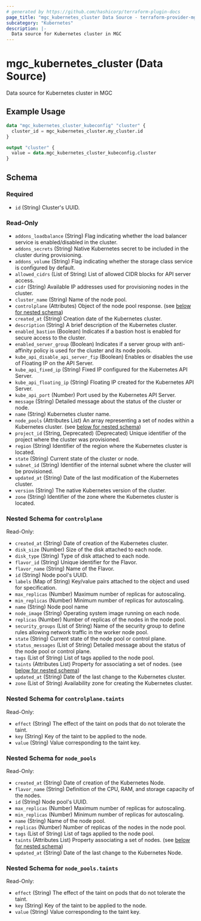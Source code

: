 ```yaml
---
# generated by https://github.com/hashicorp/terraform-plugin-docs
page_title: "mgc_kubernetes_cluster Data Source - terraform-provider-mgc"
subcategory: "Kubernetes"
description: |-
  Data source for Kubernetes cluster in MGC
---
```


# mgc_kubernetes_cluster (Data Source)

Data source for Kubernetes cluster in MGC

## Example Usage

```terraform
data "mgc_kubernetes_cluster_kubeconfig" "cluster" {
  cluster_id = mgc_kubernetes_cluster.my_cluster.id
}

output "cluster" {
  value = data.mgc_kubernetes_cluster_kubeconfig.cluster
}
```

<!-- schema generated by tfplugindocs -->
## Schema

### Required

- `id` (String) Cluster's UUID.

### Read-Only

- `addons_loadbalance` (String) Flag indicating whether the load balancer service is enabled/disabled in the cluster.
- `addons_secrets` (String) Native Kubernetes secret to be included in the cluster during provisioning.
- `addons_volume` (String) Flag indicating whether the storage class service is configured by default.
- `allowed_cidrs` (List of String) List of allowed CIDR blocks for API server access.
- `cidr` (String) Available IP addresses used for provisioning nodes in the cluster.
- `cluster_name` (String) Name of the node pool.
- `controlplane` (Attributes) Object of the node pool response. (see [below for nested schema](#nestedatt--controlplane))
- `created_at` (String) Creation date of the Kubernetes cluster.
- `description` (String) A brief description of the Kubernetes cluster.
- `enabled_bastion` (Boolean) Indicates if a bastion host is enabled for secure access to the cluster.
- `enabled_server_group` (Boolean) Indicates if a server group with anti-affinity policy is used for the cluster and its node pools.
- `kube_api_disable_api_server_fip` (Boolean) Enables or disables the use of Floating IP on the API Server.
- `kube_api_fixed_ip` (String) Fixed IP configured for the Kubernetes API Server.
- `kube_api_floating_ip` (String) Floating IP created for the Kubernetes API Server.
- `kube_api_port` (Number) Port used by the Kubernetes API Server.
- `message` (String) Detailed message about the status of the cluster or node.
- `name` (String) Kubernetes cluster name.
- `node_pools` (Attributes List) An array representing a set of nodes within a Kubernetes cluster. (see [below for nested schema](#nestedatt--node_pools))
- `project_id` (String, Deprecated) (Deprecated) Unique identifier of the project where the cluster was provisioned.
- `region` (String) Identifier of the region where the Kubernetes cluster is located.
- `state` (String) Current state of the cluster or node.
- `subnet_id` (String) Identifier of the internal subnet where the cluster will be provisioned.
- `updated_at` (String) Date of the last modification of the Kubernetes cluster.
- `version` (String) The native Kubernetes version of the cluster.
- `zone` (String) Identifier of the zone where the Kubernetes cluster is located.

<a id="nestedatt--controlplane"></a>
### Nested Schema for `controlplane`

Read-Only:

- `created_at` (String) Date of creation of the Kubernetes cluster.
- `disk_size` (Number) Size of the disk attached to each node.
- `disk_type` (String) Type of disk attached to each node.
- `flavor_id` (String) Unique identifier for the Flavor.
- `flavor_name` (String) Name of the Flavor.
- `id` (String) Node pool's UUID.
- `labels` (Map of String) Key/value pairs attached to the object and used for specification.
- `max_replicas` (Number) Maximum number of replicas for autoscaling.
- `min_replicas` (Number) Minimum number of replicas for autoscaling.
- `name` (String) Node pool name
- `node_image` (String) Operating system image running on each node.
- `replicas` (Number) Number of replicas of the nodes in the node pool.
- `security_groups` (List of String) Name of the security group to define rules allowing network traffic in the worker node pool.
- `state` (String) Current state of the node pool or control plane.
- `status_messages` (List of String) Detailed message about the status of the node pool or control plane.
- `tags` (List of String) List of tags applied to the node pool.
- `taints` (Attributes List) Property for associating a set of nodes. (see [below for nested schema](#nestedatt--controlplane--taints))
- `updated_at` (String) Date of the last change to the Kubernetes cluster.
- `zone` (List of String) Availability zone for creating the Kubernetes cluster.

<a id="nestedatt--controlplane--taints"></a>
### Nested Schema for `controlplane.taints`

Read-Only:

- `effect` (String) The effect of the taint on pods that do not tolerate the taint.
- `key` (String) Key of the taint to be applied to the node.
- `value` (String) Value corresponding to the taint key.



<a id="nestedatt--node_pools"></a>
### Nested Schema for `node_pools`

Read-Only:

- `created_at` (String) Date of creation of the Kubernetes Node.
- `flavor_name` (String) Definition of the CPU, RAM, and storage capacity of the nodes.
- `id` (String) Node pool's UUID.
- `max_replicas` (Number) Maximum number of replicas for autoscaling.
- `min_replicas` (Number) Minimum number of replicas for autoscaling.
- `name` (String) Name of the node pool.
- `replicas` (Number) Number of replicas of the nodes in the node pool.
- `tags` (List of String) List of tags applied to the node pool.
- `taints` (Attributes List) Property associating a set of nodes. (see [below for nested schema](#nestedatt--node_pools--taints))
- `updated_at` (String) Date of the last change to the Kubernetes Node.

<a id="nestedatt--node_pools--taints"></a>
### Nested Schema for `node_pools.taints`

Read-Only:

- `effect` (String) The effect of the taint on pods that do not tolerate the taint.
- `key` (String) Key of the taint to be applied to the node.
- `value` (String) Value corresponding to the taint key.
